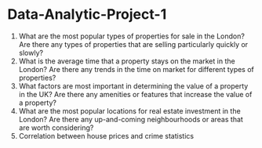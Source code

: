 # Data-Analytic-Project-1
1.   What are the most popular types of properties for sale in the London? Are there any types of properties that are selling particularly quickly or slowly?
2.   What is the average time that a property stays on the market in the London? Are there any trends in the time on market for different types of properties?
3.   What factors are most important in determining the value of a property in the UK? Are there any amenities or features that increase the value of a property?
4.   What are the most popular locations for real estate investment in the London? Are there any up-and-coming neighbourhoods or areas that are worth considering?
5.   Correlation between house prices and crime statistics
